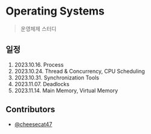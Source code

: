# Operating Systems

> 운영체제 스터디

## 일정

1. 2023.10.16. Process
2. 2023.10.24. Thread & Concurrency, CPU Scheduling
3. 2023.10.31. Synchronization Tools
4. 2023.11.07. Deadlocks
5. 2023.11.14. Main Memory, Virtual Memory

## Contributors

- [@cheesecat47](https://github.com/cheesecat47)
